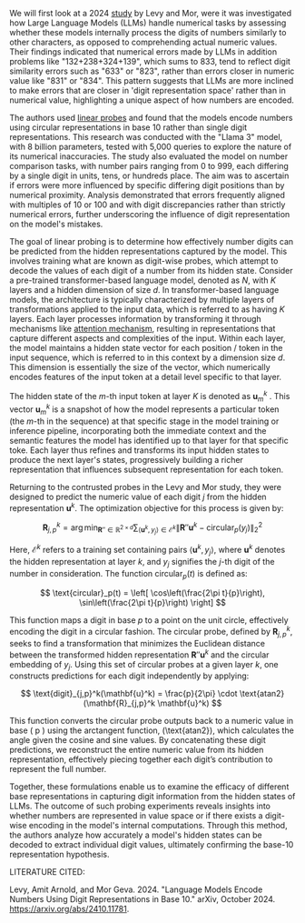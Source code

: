 We will first look at a 2024 [study](https://arxiv.org/abs/2410.11781) by Levy and Mor, were it
was investigated how Large Language Models (LLMs) handle numerical tasks by assessing whether these 
models internally process the digits of numbers similarly to other characters, as opposed to comprehending
actual numeric values. Their findings indicated that numerical errors made by LLMs in
addition problems like "132+238+324+139", which sums to 833, tend to reflect digit similarity
errors such as "633" or "823", rather than errors closer in numeric value like "831" or "834".
This pattern suggests that LLMs are more inclined to make errors that are closer in 'digit
representation space' rather than in numerical value, highlighting a unique aspect of how
numbers are encoded.

The authors used [linear probes](https://nlp.stanford.edu/~johnhew/interpreting-probes.html)
and found that the models encode numbers using circular representations in base 10 rather than
single digit representations. This research was conducted with the "Llama 3" model, with
8 billion parameters, tested with 5,000 queries to explore the nature of its numerical
inaccuracies. The study also evaluated the model on number comparison tasks, with number pairs 
ranging from 0 to 999, each differing by a single digit in units, tens, or hundreds place.
The aim was to ascertain if errors were more influenced by specific differing digit positions
than by numerical proximity. Analysis demonstrated that errors frequently aligned with
multiples of 10 or 100 and with digit discrepancies rather than strictly numerical
errors, further underscoring the influence of digit representation on the model's mistakes.

The goal of linear probing is to determine how effectively number digits can be 
predicted from the hidden representations captured by the model. This involves training what 
are known as digit-wise probes, which attempt to decode the values of each digit of a number 
from its hidden state. Consider a pre-trained transformer-based language model, denoted as $N$,
with $K$ layers and a hidden dimension of size $d$. In transformer-based language models, the 
architecture is typically characterized by multiple layers of transformations applied to the 
input data, which is referred to as having $K$ layers. Each layer processes information by 
transforming it through mechanisms like [attention mechanism](https://en.wikipedia.org/wiki/Attention_mechanism), 
resulting in representations that capture different aspects and complexities of the input.
Within each layer, the model maintains a hidden state vector for each position / token in the input 
sequence, which is referred to in this context by a dimension size $d$. This dimension is essentially 
the size of the vector, which numerically encodes features of the input token at a detail level 
specific to that layer. 

The hidden state of the $m$-th input token at layer $K$ is denoted as
$\mathbf{u}^k_m$ . This vector $\mathbf{u}^k_m$ is a snapshot of how the model represents a particular 
token (the $m$-th in the sequence) at that specific stage in the model training or inference pipeline, 
incorporating both the immediate context and the semantic features the model has identified up to that 
layer for that specific toke. Each layer thus refines and transforms its input hidden states to 
produce the next layer's states, progressively building a richer representation that influences 
subsequent representation for each token.

Returning to the contrusted probes in the Levy and Mor study, they were designed to predict the numeric 
value of each digit $j$ from the hidden representation $\mathbf{u}^k$. The optimization objective for this 
process is given by:

$$
\mathbf{R}_{j,p}^k = \arg\min_{\mathbf{R}'' \in \mathbb{R}^{2 \times d}} \sum_{\langle
\mathbf{u}^k, y_j \rangle \in \mathcal{E}^k} \left\| \mathbf{R}'' \mathbf{u}^k -
\text{circular}_p(y_j) \right\|_2^2
$$

Here, $\mathcal{E}^k$ refers to a training set containing pairs 
$\langle \mathbf{u}^k, y_j \rangle$, where $\mathbf{u}^k$ denotes the hidden representation 
at layer $k$, and $y_j$ signifies the $j$-th digit of the number in consideration. The function
$\text{circular}_p(t)$ is defined as:

$$
\text{circular}_p(t) = \left[ \cos\left(\frac{2\pi t}{p}\right),
\sin\left(\frac{2\pi t}{p}\right) \right]
$$

This function maps a digit in base $p$ to a point on the unit circle, effectively encoding
the digit in a circular fashion. The circular probe, defined by $\mathbf{R}_{j,p}^k$, seeks
to find a transformation that minimizes the Euclidean distance between the transformed hidden
representation $\mathbf{R}'' \mathbf{u}^k$ and the circular embedding of $y_j$.
Using this set of circular probes at a given layer $k$, one constructs predictions for each
digit independently by applying:

$$
\text{digit}_{j,p}^k(\mathbf{u}^k) = \frac{p}{2\pi} \cdot \text{atan2}(\mathbf{R}_{j,p}^k 
\mathbf{u}^k)
$$

This function converts the circular probe outputs back to a numeric value in base \( p \) using 
the arctangent function, \(\text{atan2}\), which calculates the angle given the cosine and sine 
values. By concatenating these digit predictions, we reconstruct the entire numeric value from 
its hidden representation, effectively piecing together each digit’s contribution to represent 
the full number.

Together, these formulations enable us to examine the efficacy of different base 
representations in capturing digit information from the hidden states of LLMs. The outcome of 
such probing experiments reveals insights into whether numbers are represented in value space 
or if there exists a digit-wise encoding in the model's internal computations. Through this 
method, the authors analyze how accurately a model's hidden states can be decoded to extract 
individual digit values, ultimately confirming the base-10 representation hypothesis.



LITERATURE CITED:

Levy, Amit Arnold, and Mor Geva. 2024. "Language Models Encode Numbers Using Digit Representations in Base 10." arXiv, October 2024. https://arxiv.org/abs/2410.11781.
